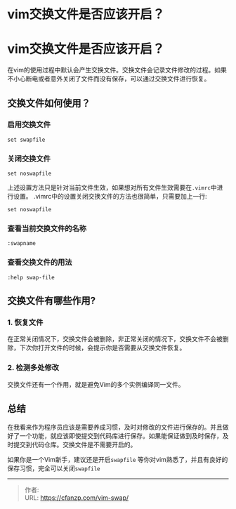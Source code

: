 # vim交换文件是否应该开启？


# vim交换文件是否应该开启？
在vim的使用过程中默认会产生交换文件。交换文件会记录文件修改的过程。如果不小心断电或者意外关闭了文件而没有保存，可以通过交换文件进行恢复。

## 交换文件如何使用？
### 启用交换文件
```
set swapfile
```
### 关闭交换文件
```
set noswapfile
```
上述设置方法只是针对当前文件生效，如果想对所有文件生效需要在`.vimrc`中进行设置。
.vimrc中的设置关闭交换文件的方法也很简单，只需要加上一行:
```
set noswapfile
```

### 查看当前交换文件的名称
```
:swapname
```

### 查看交换文件的用法
```
:help swap-file
```

## 交换文件有哪些作用?
### 1. 恢复文件
在正常关闭情况下，交换文件会被删除，非正常关闭的情况下，交换文件不会被删除，下次你打开文件的时候，会提示你是否需要从交换文件恢复。


### 2. 检测多处修改
交换文件还有一个作用，就是避免Vim的多个实例编译同一文件。

## 总结
在我看来作为程序员应该是需要养成习惯，及时对修改的文件进行保存的。并且做好了一个功能，就应该即使提交到代码库进行保存。如果能保证做到及时保存，及时提交到代码仓库。交换文件是不需要开启的。

如果你是一个Vim新手，建议还是开启`swapfile` 等你对vim熟悉了，并且有良好的保存习惯，完全可以关闭`swapfile`


---

> 作者:   
> URL: https://cfanzp.com/vim-swap/  

